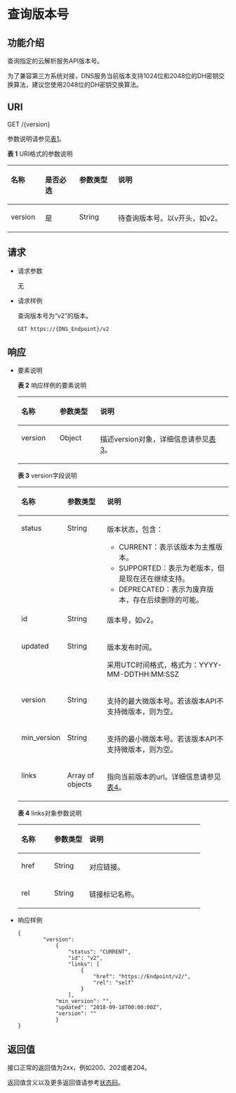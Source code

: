 # 查询版本号<a name="zh-cn_topic_0132316426"></a>

## 功能介绍<a name="section3569153217343"></a>

查询指定的云解析服务API版本号。

为了兼容第三方系统对接，DNS服务当前版本支持1024位和2048位的DH密钥交换算法，建议您使用2048位的DH密钥交换算法。

## URI<a name="section6163262617350"></a>

GET /\{version\}

参数说明请参见[表1](#table14024165)。

**表 1**  URI格式的参数说明

<a name="table14024165"></a>
<table><thead align="left"><tr id="row26592044"><th class="cellrowborder" valign="top" width="15.459999999999999%" id="mcps1.2.5.1.1"><p id="p6471942"><a name="p6471942"></a><a name="p6471942"></a>名称</p>
</th>
<th class="cellrowborder" valign="top" width="15.459999999999999%" id="mcps1.2.5.1.2"><p id="p54465313"><a name="p54465313"></a><a name="p54465313"></a>是否必选</p>
</th>
<th class="cellrowborder" valign="top" width="17.53%" id="mcps1.2.5.1.3"><p id="p49614245"><a name="p49614245"></a><a name="p49614245"></a>参数类型</p>
</th>
<th class="cellrowborder" valign="top" width="51.55%" id="mcps1.2.5.1.4"><p id="p59330872"><a name="p59330872"></a><a name="p59330872"></a>说明</p>
</th>
</tr>
</thead>
<tbody><tr id="row41071365"><td class="cellrowborder" valign="top" width="15.459999999999999%" headers="mcps1.2.5.1.1 "><p id="p38446258"><a name="p38446258"></a><a name="p38446258"></a>version</p>
</td>
<td class="cellrowborder" valign="top" width="15.459999999999999%" headers="mcps1.2.5.1.2 "><p id="p27139175"><a name="p27139175"></a><a name="p27139175"></a>是</p>
</td>
<td class="cellrowborder" valign="top" width="17.53%" headers="mcps1.2.5.1.3 "><p id="p50789581"><a name="p50789581"></a><a name="p50789581"></a>String</p>
</td>
<td class="cellrowborder" valign="top" width="51.55%" headers="mcps1.2.5.1.4 "><p id="p20315403"><a name="p20315403"></a><a name="p20315403"></a>待查询版本号。以v开头，如v2。</p>
</td>
</tr>
</tbody>
</table>

## 请求<a name="section4207148117353"></a>

-   请求参数

    无

-   请求样例

    查询版本号为“v2”的版本。

    ```
    GET https://{DNS_Endpoint}/v2
    ```


## 响应<a name="section01535143610"></a>

-   要素说明

    **表 2**  响应样例的要素说明

    <a name="table6255205892049"></a>
    <table><thead align="left"><tr id="row1727035092049"><th class="cellrowborder" valign="top" width="18.18%" id="mcps1.2.4.1.1"><p id="p5672109992049"><a name="p5672109992049"></a><a name="p5672109992049"></a>名称</p>
    </th>
    <th class="cellrowborder" valign="top" width="19.189999999999998%" id="mcps1.2.4.1.2"><p id="p3100628892049"><a name="p3100628892049"></a><a name="p3100628892049"></a>参数类型</p>
    </th>
    <th class="cellrowborder" valign="top" width="62.629999999999995%" id="mcps1.2.4.1.3"><p id="p2848141492049"><a name="p2848141492049"></a><a name="p2848141492049"></a>说明</p>
    </th>
    </tr>
    </thead>
    <tbody><tr id="row2529320492049"><td class="cellrowborder" valign="top" width="18.18%" headers="mcps1.2.4.1.1 "><p id="p3548368392049"><a name="p3548368392049"></a><a name="p3548368392049"></a>version</p>
    </td>
    <td class="cellrowborder" valign="top" width="19.189999999999998%" headers="mcps1.2.4.1.2 "><p id="p5560610792049"><a name="p5560610792049"></a><a name="p5560610792049"></a>Object</p>
    </td>
    <td class="cellrowborder" valign="top" width="62.629999999999995%" headers="mcps1.2.4.1.3 "><p id="p780080392049"><a name="p780080392049"></a><a name="p780080392049"></a>描述version对象，详细信息请参见<a href="#table3345872992049">表3</a>。</p>
    </td>
    </tr>
    </tbody>
    </table>

    **表 3**  version字段说明

    <a name="table3345872992049"></a>
    <table><thead align="left"><tr id="row4161787792049"><th class="cellrowborder" valign="top" width="18%" id="mcps1.2.4.1.1"><p id="p1560490192049"><a name="p1560490192049"></a><a name="p1560490192049"></a>名称</p>
    </th>
    <th class="cellrowborder" valign="top" width="19.29%" id="mcps1.2.4.1.2"><p id="p5603748692049"><a name="p5603748692049"></a><a name="p5603748692049"></a>参数类型</p>
    </th>
    <th class="cellrowborder" valign="top" width="62.71%" id="mcps1.2.4.1.3"><p id="p4274248792049"><a name="p4274248792049"></a><a name="p4274248792049"></a>说明</p>
    </th>
    </tr>
    </thead>
    <tbody><tr id="row3958938492049"><td class="cellrowborder" valign="top" width="18%" headers="mcps1.2.4.1.1 "><p id="p5262353092049"><a name="p5262353092049"></a><a name="p5262353092049"></a>status</p>
    </td>
    <td class="cellrowborder" valign="top" width="19.29%" headers="mcps1.2.4.1.2 "><p id="p3464752492049"><a name="p3464752492049"></a><a name="p3464752492049"></a>String</p>
    </td>
    <td class="cellrowborder" valign="top" width="62.71%" headers="mcps1.2.4.1.3 "><p id="p848217563142"><a name="p848217563142"></a><a name="p848217563142"></a>版本状态，包含：</p>
    <a name="ul1897113391488"></a><a name="ul1897113391488"></a><ul id="ul1897113391488"><li>CURRENT：表示该版本为主推版本。</li><li>SUPPORTED：表示为老版本，但是现在还在继续支持。</li><li>DEPRECATED：表示为废弃版本，存在后续删除的可能。</li></ul>
    </td>
    </tr>
    <tr id="row2511266892049"><td class="cellrowborder" valign="top" width="18%" headers="mcps1.2.4.1.1 "><p id="p2086025192049"><a name="p2086025192049"></a><a name="p2086025192049"></a>id</p>
    </td>
    <td class="cellrowborder" valign="top" width="19.29%" headers="mcps1.2.4.1.2 "><p id="p1195876692049"><a name="p1195876692049"></a><a name="p1195876692049"></a>String</p>
    </td>
    <td class="cellrowborder" valign="top" width="62.71%" headers="mcps1.2.4.1.3 "><p id="p2913599892049"><a name="p2913599892049"></a><a name="p2913599892049"></a>版本号，如v2。</p>
    </td>
    </tr>
    <tr id="row15102829192914"><td class="cellrowborder" valign="top" width="18%" headers="mcps1.2.4.1.1 "><p id="p5102192912291"><a name="p5102192912291"></a><a name="p5102192912291"></a>updated</p>
    </td>
    <td class="cellrowborder" valign="top" width="19.29%" headers="mcps1.2.4.1.2 "><p id="p1710232902916"><a name="p1710232902916"></a><a name="p1710232902916"></a>String</p>
    </td>
    <td class="cellrowborder" valign="top" width="62.71%" headers="mcps1.2.4.1.3 "><p id="p1410222992917"><a name="p1410222992917"></a><a name="p1410222992917"></a>版本发布时间。</p>
    <p id="p1481431019435"><a name="p1481431019435"></a><a name="p1481431019435"></a>采用UTC时间格式，格式为：YYYY-MM-DDTHH:MM:SSZ</p>
    </td>
    </tr>
    <tr id="row6155145713164"><td class="cellrowborder" valign="top" width="18%" headers="mcps1.2.4.1.1 "><p id="p81562578165"><a name="p81562578165"></a><a name="p81562578165"></a>version</p>
    </td>
    <td class="cellrowborder" valign="top" width="19.29%" headers="mcps1.2.4.1.2 "><p id="p161560570169"><a name="p161560570169"></a><a name="p161560570169"></a>String</p>
    </td>
    <td class="cellrowborder" valign="top" width="62.71%" headers="mcps1.2.4.1.3 "><p id="p138029367173"><a name="p138029367173"></a><a name="p138029367173"></a>支持的最大微版本号。若该版本API不支持微版本，则为空。</p>
    </td>
    </tr>
    <tr id="row5867187131816"><td class="cellrowborder" valign="top" width="18%" headers="mcps1.2.4.1.1 "><p id="p586811716185"><a name="p586811716185"></a><a name="p586811716185"></a>min_version</p>
    </td>
    <td class="cellrowborder" valign="top" width="19.29%" headers="mcps1.2.4.1.2 "><p id="p1686820701814"><a name="p1686820701814"></a><a name="p1686820701814"></a>String</p>
    </td>
    <td class="cellrowborder" valign="top" width="62.71%" headers="mcps1.2.4.1.3 "><p id="p8453122951815"><a name="p8453122951815"></a><a name="p8453122951815"></a>支持的最小微版本号。若该版本API不支持微版本，则为空。</p>
    </td>
    </tr>
    <tr id="row6089739292049"><td class="cellrowborder" valign="top" width="18%" headers="mcps1.2.4.1.1 "><p id="p3374170192049"><a name="p3374170192049"></a><a name="p3374170192049"></a>links</p>
    </td>
    <td class="cellrowborder" valign="top" width="19.29%" headers="mcps1.2.4.1.2 "><p id="p4872327592049"><a name="p4872327592049"></a><a name="p4872327592049"></a>Array of objects</p>
    </td>
    <td class="cellrowborder" valign="top" width="62.71%" headers="mcps1.2.4.1.3 "><p id="p5427120992049"><a name="p5427120992049"></a><a name="p5427120992049"></a>指向当前版本的url。详细信息请参见<a href="#table0172144213344">表4</a>。</p>
    </td>
    </tr>
    </tbody>
    </table>

    **表 4**  links对象参数说明

    <a name="table0172144213344"></a>
    <table><thead align="left"><tr id="row917304253418"><th class="cellrowborder" valign="top" width="18%" id="mcps1.2.4.1.1"><p id="p101731742153416"><a name="p101731742153416"></a><a name="p101731742153416"></a>名称</p>
    </th>
    <th class="cellrowborder" valign="top" width="19.25%" id="mcps1.2.4.1.2"><p id="p0174542163418"><a name="p0174542163418"></a><a name="p0174542163418"></a>参数类型</p>
    </th>
    <th class="cellrowborder" valign="top" width="62.74999999999999%" id="mcps1.2.4.1.3"><p id="p7174194243414"><a name="p7174194243414"></a><a name="p7174194243414"></a>说明</p>
    </th>
    </tr>
    </thead>
    <tbody><tr id="row1917494211345"><td class="cellrowborder" valign="top" width="18%" headers="mcps1.2.4.1.1 "><p id="p13174134215348"><a name="p13174134215348"></a><a name="p13174134215348"></a>href</p>
    </td>
    <td class="cellrowborder" valign="top" width="19.25%" headers="mcps1.2.4.1.2 "><p id="p181741642173417"><a name="p181741642173417"></a><a name="p181741642173417"></a>String</p>
    </td>
    <td class="cellrowborder" valign="top" width="62.74999999999999%" headers="mcps1.2.4.1.3 "><p id="p1017434223419"><a name="p1017434223419"></a><a name="p1017434223419"></a>对应链接。</p>
    </td>
    </tr>
    <tr id="row455095771113"><td class="cellrowborder" valign="top" width="18%" headers="mcps1.2.4.1.1 "><p id="p10551115771111"><a name="p10551115771111"></a><a name="p10551115771111"></a>rel</p>
    </td>
    <td class="cellrowborder" valign="top" width="19.25%" headers="mcps1.2.4.1.2 "><p id="p17552957121114"><a name="p17552957121114"></a><a name="p17552957121114"></a>String</p>
    </td>
    <td class="cellrowborder" valign="top" width="62.74999999999999%" headers="mcps1.2.4.1.3 "><p id="p14552657201118"><a name="p14552657201118"></a><a name="p14552657201118"></a>链接标记名称。</p>
    </td>
    </tr>
    </tbody>
    </table>

-   响应样例

    ```
    {
            "version": 
                {
                    "status": "CURRENT",
                    "id": "v2",
                    "links": [
                        {
                            "href": "https://Endpoint/v2/",
                            "rel": "self"
                        }
                    ],
                "min_version": "",
                "updated": "2018-09-18T00:00:00Z",
                "version": ""
                }
    }
    ```


## 返回值<a name="section9249181042119"></a>

接口正常的返回值为2xx，例如200、202或者204。

返回值含义以及更多返回值请参考[状态码](状态码.md)。

